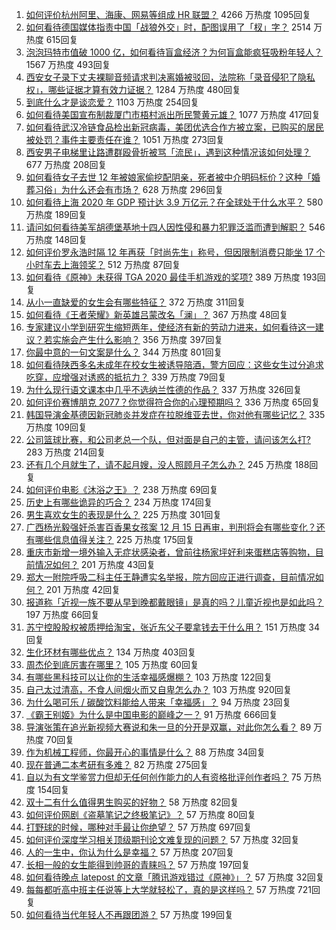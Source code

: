 1. [如何评价杭州阿里、海康、网易等组成 HR 联盟？](https://www.zhihu.com/question/434158902) 4266 万热度 1095回复
1. [如何看待德国媒体指责中国「战狼外交」时，配图误用了「杈」字？](https://www.zhihu.com/question/434300881) 2514 万热度 615回复
1. [泡泡玛特市值破 1000 亿，如何看待盲盒经济？为何盲盒能疯狂吸粉年轻人？](https://www.zhihu.com/question/434335059) 1567 万热度 493回复
1. [西安女子录下丈夫裸聊音频请求判决离婚被驳回，法院称「录音侵犯了隐私权」，哪些证据才算有效力证据？](https://www.zhihu.com/question/434315896) 1284 万热度 480回复
1. [到底什么才是谈恋爱？](https://www.zhihu.com/question/383928922) 1103 万热度 254回复
1. [如何看待美国宣布制裁厦门市梧村派出所民警黄元雄？](https://www.zhihu.com/question/434376954) 1077 万热度 417回复
1. [如何看待武汉冷链食品检出新冠病毒，美团优选合作方被立案，已购买的居民被处罚？事件主要责任在谁？](https://www.zhihu.com/question/434329457) 1051 万热度 273回复
1. [西安男子电梯里让路遭群殴骨折被骂「流民」，遇到这种情况该如何处理？](https://www.zhihu.com/question/434157259) 677 万热度 208回复
1. [如何看待女子去世 12 年被娘家偷挖配阴亲，死者被中介明码标价？这种「婚葬习俗」为什么还会有市场？](https://www.zhihu.com/question/434301669) 628 万热度 296回复
1. [如何看待上海 2020 年 GDP 预计达 3.9 万亿元？在全球处于什么水平？](https://www.zhihu.com/question/434241272) 580 万热度 189回复
1. [请问如何看待美军胡德堡基地十四人因性侵和暴力犯罪泛滥而遭到解职？](https://www.zhihu.com/question/434150642) 546 万热度 148回复
1. [如何评价罗永浩时隔 12 年再获「时尚先生」称号，但因限制消费只能坐 17 个小时车去上海领奖？](https://www.zhihu.com/question/434269020) 512 万热度 87回复
1. [如何看待《原神》未获得 TGA 2020 最佳手机游戏的奖项?](https://www.zhihu.com/question/434315547) 389 万热度 193回复
1. [从小一直缺爱的女生会有哪些特征？](https://www.zhihu.com/question/279159280) 372 万热度 311回复
1. [如何看待《王者荣耀》新英雄吕蒙改名「澜」？](https://www.zhihu.com/question/428548999) 367 万热度 48回复
1. [专家建议小学到研究生缩短两年，使经济有新的劳动力进来，如何看待这一建议？若实施会产生什么影响？](https://www.zhihu.com/question/434298030) 356 万热度 397回复
1. [你最中意的一句文案是什么？](https://www.zhihu.com/question/363361102) 344 万热度 801回复
1. [如何看待陕西多名未成年在校女生被诱导陪酒，警方回应：这些女生过分追求吃穿，应增强对诱惑的抵抗力？](https://www.zhihu.com/question/434326701) 339 万热度 79回复
1. [为什么现行语文课本中几乎不选纳兰性德的作品？](https://www.zhihu.com/question/27292549) 337 万热度 326回复
1. [如何评价赛博朋克 2077？你觉得符合你的心理预期吗？](https://www.zhihu.com/question/434130592) 336 万热度 65回复
1. [韩国导演金基德因新冠肺炎并发症在拉脱维亚去世，你对他有哪些记忆？](https://www.zhihu.com/question/434388505) 335 万热度 109回复
1. [公司篮球比赛，和公司老总一个队，但对面是自己的主管，请问该怎么打?](https://www.zhihu.com/question/433598437) 283 万热度 214回复
1. [还有几个月就生了，请不起月嫂，没人照顾月子怎么办？](https://www.zhihu.com/question/433439994) 245 万热度 188回复
1. [如何评价电影《沐浴之王》？](https://www.zhihu.com/question/434137157) 238 万热度 69回复
1. [历史上有哪些诡异的巧合？](https://www.zhihu.com/question/267529330) 234 万热度 174回复
1. [男生喜欢女生的表现是什么？](https://www.zhihu.com/question/24829725) 225 万热度 301回复
1. [广西杨光毅强奸杀害百香果女孩案 12 月 15 日再审，判刑将会有哪些变化？还有哪些信息值得关注？](https://www.zhihu.com/question/434380426) 225 万热度 175回复
1. [重庆市新增一境外输入无症状感染者，曾前往杨家坪好利来蛋糕店等购物，目前情况如何？](https://www.zhihu.com/question/434393095) 201 万热度 43回复
1. [郑大一附院呼吸二科主任王静遭实名举报，院方回应正进行调查，目前情况如何？](https://www.zhihu.com/question/434360025) 201 万热度 42回复
1. [报道称「近视一族不要从早到晚都戴眼镜」是真的吗？儿童近视也是如此吗？](https://www.zhihu.com/question/434213973) 197 万热度 66回复
1. [苏宁控股股权被质押给淘宝，张近东父子要拿钱去干什么用？](https://www.zhihu.com/question/434284314) 151 万热度 34回复
1. [生化环材有哪些优点？](https://www.zhihu.com/question/420032776) 134 万热度 403回复
1. [周杰伦到底厉害在哪里？](https://www.zhihu.com/question/432551124) 105 万热度 60回复
1. [有哪些黑科技可以让你的生活幸福感爆棚？](https://www.zhihu.com/question/434371191) 103 万热度 122回复
1. [自己太过清高，不食人间烟火而又自卑怎么办？](https://www.zhihu.com/question/312299315) 103 万热度 920回复
1. [为什么喝可乐 / 碳酸饮料能给人带来「幸福感」？](https://www.zhihu.com/question/432222467) 94 万热度 23回复
1. [《霸王别姬》为什么是中国电影的巅峰之一？](https://www.zhihu.com/question/33959451) 91 万热度 666回复
1. [导演张策在追光新视频大赛说和朱一旦的分开是双赢，对此你怎么看？](https://www.zhihu.com/question/434180014) 89 万热度 70回复
1. [作为机械工程师，你最开心的事情是什么？](https://www.zhihu.com/question/430871170) 88 万热度 34回复
1. [现在普通二本考研有多难？](https://www.zhihu.com/question/358015382) 82 万热度 275回复
1. [自以为有文学鉴赏力但却无任何创作能力的人有资格批评创作者吗？](https://www.zhihu.com/question/420668708) 75 万热度 154回复
1. [双十二有什么值得男生购买的好物？](https://www.zhihu.com/question/300656266) 58 万热度 82回复
1. [如何评价网剧《盗墓笔记之终极笔记》？](https://www.zhihu.com/question/434218921) 57 万热度 80回复
1. [打野球的时候，哪种对手最让你绝望？](https://www.zhihu.com/question/352205881) 57 万热度 697回复
1. [如何评价深度学习相关顶级期刊论文难复现的问题？](https://www.zhihu.com/question/265953178) 57 万热度 32回复
1. [人的一生中，你认为什么是幸福？](https://www.zhihu.com/question/432766942) 57 万热度 207回复
1. [长相一般的女生能得到帅哥的青睐吗？](https://www.zhihu.com/question/410986119) 57 万热度 197回复
1. [如何看待晚点 latepost 的文章「腾讯游戏错过《原神》」？](https://www.zhihu.com/question/434329178) 57 万热度 32回复
1. [每每都听高中班主任说等上大学就轻松了，真的是这样吗？](https://www.zhihu.com/question/426949737) 57 万热度 721回复
1. [如何看待当代年轻人不再跟团游？](https://www.zhihu.com/question/434013799) 57 万热度 199回复